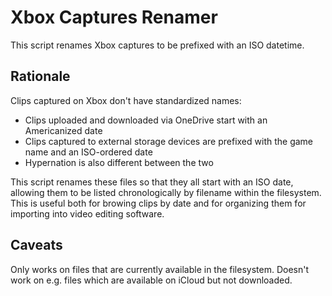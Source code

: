# Xbox Captures Renamer

This script renames Xbox captures to be prefixed with an ISO datetime.

## Rationale

Clips captured on Xbox don't have standardized names:

- Clips uploaded and downloaded via OneDrive start with an Americanized date
- Clips captured to external storage devices are prefixed with the game name and an ISO-ordered date
- Hypernation is also different between the two

This script renames these files so that they all start with an ISO date, allowing them to be listed chronologically by filename within the filesystem. This is useful both for browing clips by date and for organizing them for importing into video editing software.

## Caveats

Only works on files that are currently available in the filesystem. Doesn't work on e.g. files which are available on iCloud but not downloaded.
